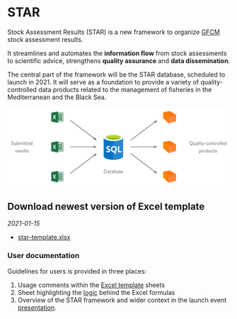 # STAR

Stock Assessment Results (STAR) is a new framework to organize
[GFCM](http://www.fao.org/gfcm/en/) stock assessment results.

It streamlines and automates the **information flow** from stock assessments to
scientific advice, strengthens **quality assurance** and **data dissemination**.

The central part of the framework will be the STAR database, scheduled to launch
in 2021. It will serve as a foundation to provide a variety of
quality-controlled data products related to the management of fisheries in the
Mediterranean and the Black Sea.

<img src="diagram.png" width="800">

## Download newest version of Excel template

*2021-01-15*

* [star-template.xlsx](https://github.com/gfcm/star/releases/download/2021-01-15/star_template.xlsx)

### User documentation

Guidelines for users is provided in three places:

1. Usage comments within the [Excel template](star_template.xlsx) sheets
2. Sheet highlighting the [logic](logic.pdf) behind the Excel formulas
3. Overview of the STAR framework and wider context in the launch event
   [presentation](2021_01_18_launch_event.pdf).
